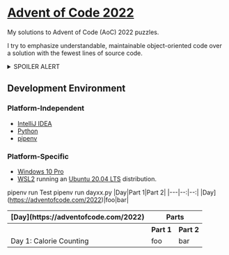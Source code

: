 # [Advent of Code 2022](https://adventofcode.com/2022)

My solutions to Advent of Code (AoC) 2022 puzzles.

I try to emphasize understandable, maintainable object-oriented code over a
solution with the fewest lines of source code.

<details>
<summary>SPOILER ALERT</summary>
This is a spoiler
</details>

## Development Environment

### Platform-Independent

* [IntelliJ IDEA](https://www.jetbrains.com/idea/)
* [Python](https://www.python.org/)
* [pipenv](https://pipenv.pypa.io/en/latest/)

### Platform-Specific

* [Windows 10 Pro](https://www.microsoft.com/en-us/software-download/windows10)
* [WSL2](https://learn.microsoft.com/en-us/windows/wsl/install) running
  an [Ubuntu 20.04 LTS](https://ubuntu.com/) distribution.

pipenv run Test
pipenv run dayxx.py
|Day|Part 1|Part 2|
|---|--:|--:|
|Day](https://adventofcode.com/2022)|foo|bar|

<table>
    <tr>
      <th>[Day](https://adventofcode.com/2022)</th>
      <th colspan="2">Parts</th>
    </tr>
    <tr><th></th><th>Part 1</th><th>Part 2</th></tr>
    <tr><td>Day 1: Calorie Counting</td><td>foo</td><td>bar</td></tr>
</table>